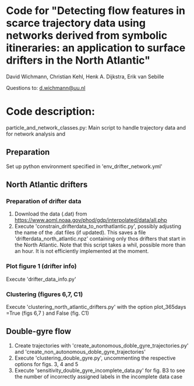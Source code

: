 # Code for "Detecting flow features in scarce trajectory data using networks derived from symbolic itineraries: an application to surface drifters in the North Atlantic"
David Wichmann, Christian Kehl, Henk A. Dijkstra, Erik van Sebille

Questions to: d.wichmann@uu.nl

# Code description:
particle_and_network_classes.py: Main script to handle trajectory data and for network analysis and

## Preparation
Set up python environment specified in 'env_drifter_network.yml'

## North Atlantic drifters
### Preparation of drifter data
1. Download the data (.dat) from https://www.aoml.noaa.gov/phod/gdp/interpolated/data/all.php
2. Execute 'constrain_drifterdata_to_northatlantic.py', possibly adjusting the name of the .dat files (if updated). This saves a file 'drifterdata_north_atlantic.npz' containing only thos drifters that start in the North Atlantic. Note that this script takes a whil, possible more than an hour. It is not efficiently implemented at the moment.

### Plot figure 1 (drifter info)
Execute 'drifter_data_info.py'

### Clustering (figures 6,7, C1)
Execute 'clustering_north_atlantic_drifters.py' with the option plot_365days =True (figs 6,7 ) and False (fig. C1)

## Double-gyre flow
1. Create trajectories with 'create_autonomous_doble_gyre_trajectories.py' and 'create_non_autonomous_doble_gyre_trajectories'
2. Execute 'clustering_double_gyre.py', uncommenting the respective options for figs. 3, 4 and 5
3. Execute 'sensitivity_double_gyre_incomplete_data.py' for fig. B3 to see the number of incorrectly assigned labels in the incomplete data case
